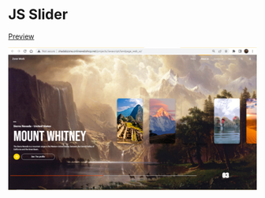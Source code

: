 # JS Slider

[Preview](http://shadabzone.onlinewebshop.net/projects/Javascript/landpage_web_ui/)

![](https://github.com/skshadab1234/Clent_Project_HTML5/blob/main/image/client.PNG)
